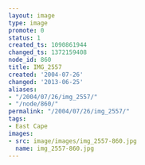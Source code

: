 ```yaml
---
layout: image
type: image
promote: 0
status: 1
created_ts: 1090861944
changed_ts: 1372159408
node_id: 860
title: IMG_2557
created: '2004-07-26'
changed: '2013-06-25'
aliases:
- "/2004/07/26/img_2557/"
- "/node/860/"
permalink: "/2004/07/26/img_2557/"
tags:
- East Cape
images:
- src: image/images/img_2557-860.jpg
  name: img_2557-860.jpg
---
```


